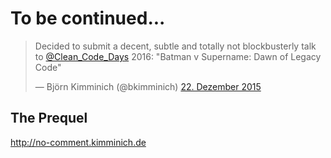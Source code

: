 # To be continued...

<blockquote class="twitter-tweet" lang="de"><p lang="en" dir="ltr">Decided to submit a decent, subtle and totally not blockbusterly talk to <a href="https://twitter.com/Clean_Code_Days">@Clean_Code_Days</a> 2016: &quot;Batman v Supername: Dawn of Legacy Code&quot;</p>&mdash; Björn Kimminich (@bkimminich) <a href="https://twitter.com/bkimminich/status/679093688291753984">22. Dezember 2015</a></blockquote>
<script async src="//platform.twitter.com/widgets.js" charset="utf-8"></script>

## The Prequel

http://no-comment.kimminich.de

